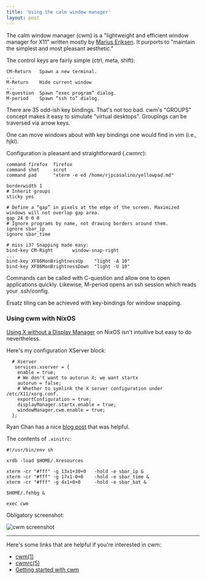 ```yaml
---
title: 'Using the calm window manager'
layout: post
---
```


The calm window manager (cwm) is a "lightweight and efficient window manager for X11" written mostly by [Marius Eriksen](https://monkey.org/~marius/). It purports to "maintain the simplest and most pleasant aesthetic."

The control keys are fairly simple (ctrl, meta, shift):

	CM-Return	Spawn a new terminal.
	...
	M-Return	Hide current window
	...
	M-question	Spawn “exec program” dialog.
	M-period	Spawn “ssh to” dialog.

There are 35 odd-ish key bindings. That's not too bad. cwm's "GROUPS" concept makes it easy to simulate "virtual desktops". Groupings can be traversed via arrow keys. 

One can move windows about with key bindings one would find in vim (i.e., hjkl).

Configuration is pleasant and straightforward (*.cwmrc*):

	command firefox  firefox
	command shot	 scrot
	command pad 	 "xterm -e ed /home/rjpcasalino/yellowpad.md"

	borderwidth 1
	# Inherit groups 
	sticky yes

	# Define a “gap” in pixels at the edge of the screen. Maximized windows will not overlap gap area.
	gap 24 0 0 0
	# Ignore programs by name, not drawing borders around them.
	ignore sbar_ip
	ignore sbar_time

	# miss i3? Snapping made easy:
	bind-key CM-Right		window-snap-right
	...
	bind-key XF86MonBrightnessUp	"light -A 10"
	bind-key XF86MonBrightnessDown	"light -U 10"

Commands can be called with C-question and allow one to open applications quickly. Likewise, M-period opens an ssh session which reads your .ssh/config. 

Ersatz tiling can be achieved with key-bindings for window snapping. 

### Using cwm with NixOS

[Using X without a Display Manager](https://nixos.wiki/wiki/Using_X_without_a_Display_Manager) on NixOS isn't intuitive but easy to do nevertheless.

Here's my configuration XServer block:

	  # Xserver 
	   services.xserver = {
	    enable = true;
	    # We don't want to autorun X; we want startx 
	    autorun = false;
	    # Whether to symlink the X server configuration under /etc/X11/xorg.conf. 
	    exportConfiguration = true;
	    displayManager.startx.enable = true;
	    windowManager.cwm.enable = true;
	  };

Ryan Chan has a nice [blog post](https://rycwo.xyz/2019/02/07/nixos-series-configuring-xinit) that was helpful.

The contents of `.xinitrc`:

	#!/usr/bin/env sh

	xrdb -load $HOME/.Xresources

	xterm -cr "#fff" -g 13x1+30+0   -hold -e sbar_ip &
	xterm -cr "#fff" -g 17x1-0+0    -hold -e sbar_time &
	xterm -cr "#fff" -g 4x1+0+0     -hold -e sbar_bat &

	$HOME/.fehbg &

	exec cwm 

Obligatory screenshot:

![cwm screenshot](https://wiki.boringtranquility.io/assets/imgs/cwm_grab.png)

- - -

Here's some links that are helpful if you're interested in cwm:

* [cwm(1)](https://man.openbsd.org/cwm.1)
* [cwmrc(5)](https://man.openbsd.org/cwmrc.5)
* [Getting started with cwm](https://undeadly.org/cgi?action=article&sid=20090502141551)
